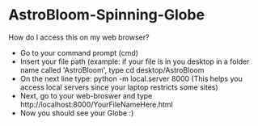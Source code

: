 # AstroBloom-Spinning-Globe

How do I access this on my web browser?
- Go to your command prompt (cmd)
- Insert your file path (example: if your file is in you desktop in a folder name called 'AstroBloom', type cd desktop/AstroBloom
- On the next line type: python -m local.server 8000 (This helps you access local servers since your laptop restricts some sites)
- Next, go to your web-broswer and type http://localhost:8000/YourFileNameHere.html
- Now you should see your Globe :)
  

